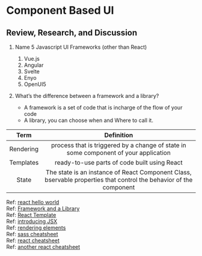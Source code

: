 # Component Based UI  

## Review, Research, and Discussion  

1. Name 5 Javascript UI Frameworks (other than React)  
   1. Vue.js
   2. Angular 
   3. Svelte  
   4. Enyo  
   5. OpenUI5  

2. What’s the difference between a framework and a library?  
   - A framework is a set of code that is incharge of the flow of your code
   - A library, you can choose when and Where to call it.

| Term       | Definition   | 
| :--------: | :----------: | 
| Rendering  | process that is triggered by a change of state in some component of your application | 
| Templates  | ready-to-use parts of code built using React  | 
| State      | The state is an instance of React Component Class, bservable properties that control the behavior of the component |  

Ref: [react hello world](https://reactjs.org/docs/hello-world.html)  
Ref: [Framework and a Library](https://www.freecodecamp.org/news/the-difference-between-a-framework-and-a-library-bd133054023f/)  
Ref: [React Template](https://flatlogic.com/blog/what-is-react-template-react-template-definition/)  
Ref: [introducing JSX](https://reactjs.org/docs/introducing-jsx.html)  
Ref: [rendering elements](https://reactjs.org/docs/rendering-elements.html)  
Ref: [sass cheatsheet](https://devhints.io/sass)  
Ref: [react cheatsheet](https://devhints.io/react)  
Ref: [another react cheatsheet](https://reactcheatsheet.com/)  

